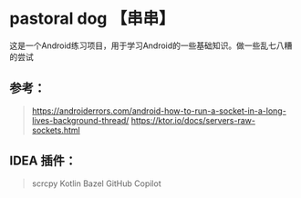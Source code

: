 # pastoral dog 【串串】

这是一个Android练习项目，用于学习Android的一些基础知识。做一些乱七八糟的尝试

## 参考：

> https://androiderrors.com/android-how-to-run-a-socket-in-a-long-lives-background-thread/
> https://ktor.io/docs/servers-raw-sockets.html

## IDEA 插件：

> scrcpy
> Kotlin
> Bazel
> GitHub Copilot